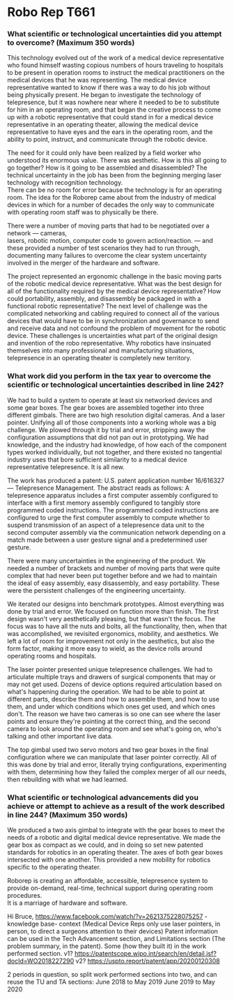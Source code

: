 Robo Rep T661
=================


### What scientific or technological uncertainties did you attempt to overcome? (Maximum 350 words)

This technology evolved out of the work of a medical device representative who found himself wasting copious numbers of hours traveling to hospitals to be present in operation rooms to instruct the medical practitioners on the medical devices that he was representing.
The medical device representative wanted to know if there was a way to do his job without being physically present.
He began to investigate the technology of telepresence,
but it was nowhere near where it needed to be to substitute for him in an operating room,
and that began the creative process to come up with a robotic representative that could stand in for a medical device representative in an operating theater, allowing the medical device representative to have eyes and the ears in the operating room,
and the ability to point,
instruct,
and communicate through the robotic device.

The need for it could only have been realized by a field worker who understood its enormous value.
There was aesthetic.
How is this all going to go together?
How is it going to be assembled and disassembled?
The technical uncertainty in the job has been from the beginning merging laser technology with recognition technology.  
There can be no room for error because the technology is for an operating room.
The idea for the Roborep came about from the industry of medical devices in which for a number of decades the only way to communicate with operating room staff was to physically be there.


There were a number of moving parts that had to be negotiated over a network
&mdash;
cameras,  
lasers,
robotic motion,
computer code to govern action/reaction.
&mdash;
and these provided a number of test scenarios they had to run through,
documenting many failures to overcome the clear system uncertainty involved in the merger of the hardware and software.




The project represented an ergonomic challenge in the basic moving parts of the robotic medical device representative.
What was the best design for all of the functionality required by the medical device representative?
How could portability,
assembly,
and disassembly be packaged in with a functional robotic representative?
The next level of challenge was the complicated networking and cabling required to connect all of the various devices that would have to be in synchronization and governance to send and receive data and not confound the problem of movement for the robotic device.
These challenges is uncertainties what part of the original design and invention of the robo representative.
Why robotics have insinuated themselves into many professional and manufacturing situations,
telepresence in an operating theater is completely new territory.

### What work did you perform in the tax year to overcome the scientific or technological uncertainties described in line 242?


We had to build a system to operate at least six networked devices and some gear boxes.
The gear boxes are assembled together into three different gimbals.
There are two high resolution digital cameras.
And a laser pointer.
Unifying all of those components into a working whole was a big challenge.
We plowed through it by trial and error,
stripping away the configuration assumptions that did not pan out in prototyping.
We had knowledge,
and the industry had knowledge,
of how each of the component types worked individually,
but not together,
and there existed no tangential industry uses that bore sufficient similarity to a medical device representative telepresence.
It is all new.

The work has produced a patent:
U.S. patent application number 16/616327
&mdash;
Telepresence Management.
The abstract reads as follows:
A telepresence apparatus includes a first computer assembly configured to interface with a first memory assembly configured to tangibly store programmed coded instructions. The programmed coded instructions are configured to urge the first computer assembly to compute whether to suspend transmission of an aspect of a telepresence data unit to the second computer assembly via the communication network depending on a match made between a user gesture signal and a predetermined user gesture.

There were many uncertainties in the engineering of the product.
We needed a number of brackets and number of moving parts that were quite complex that had never been put together before and we had to maintain the ideal of easy assembly,
easy disassembly,
and easy portability.
These were the persistent challenges of the engineering uncertainty.

We iterated our designs into benchmark prototypes.
Almost everything was done by trial and error.
We focused on function more than finish.
The first design wasn't very aesthetically pleasing,
but that wasn't the focus.
The focus was to have all the nuts and bolts,
all the functionality,
then,
when that was accomplished,
we revisited ergonomics,
mobility,
and aesthetics.
We left a lot of room for improvement not only in the aesthetics,
but also the form factor,
making it more easy to wield,
as the device rolls around operating rooms and hospitals.

The laser pointer presented unique telepresence challenges.
We had to articulate multiple trays and drawers of surgical components that may or may not get used.
Dozens of device options required articulation based on what's happening during the operation.
We had to be able to point at different parts,
describe them and how to assemble them,
and how to use them,
and under which conditions which ones get used,
and which ones don't.
The reason we have two cameras is so one can see where the laser points and ensure they're pointing at the correct thing,
and the second camera to look around the operating room and see what's going on,
who's talking and other important live data.

The top gimbal used two servo motors and two gear boxes in the final configuration where we can manipulate that laser pointer correctly.
All of this was done by trial and error,
literally trying configurations,
experimenting with them,
determining how they failed the complex merger of all our needs,
then rebuilding with what we had learned.


### What scientific or technological advancements did you achieve or attempt to achieve as a result of the work described in line 244? (Maximum 350 words)


We produced a two axis gimbal to integrate with the gear boxes to meet the needs of a robotic and digital medical device representative.
We made the gear box as compact as we could,
and in doing so set new patented standards for robotics in an operating theater.
The axes of both gear boxes intersected with one another.
This provided a new mobility for robotics specific to the operating theater.

Roborep is creating an affordable,
accessible,
telepresence system to provide on-demand,
real-time,
technical support during operating room procedures.  
It is a marriage of hardware and software.

Hi Bruce,
https://www.facebook.com/watch/?v=2621375228075257 - knowledge base- context (Medical Device Reps only use laser pointers, in person, to direct a surgeons attention to their devices)
Patent information can be used in the Tech Advancement section, and Limitations section (The problem summary, in the patent). Some (how they built it) in the work performed section.
v1? https://patentscope.wipo.int/search/en/detail.jsf?docId=WO2018227290
v2? https://uspto.report/patent/app/20200120308

2 periods in question, so split work performed sections into two, and can reuse the TU and TA sections:
June 2018 to May 2019
June 2019 to May 2020
